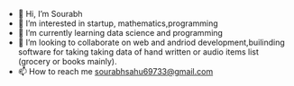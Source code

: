 - 👋 Hi, I’m Sourabh
- 👀 I’m interested in startup, mathematics,programming  
- 🌱 I’m currently learning data science and programming
- 💞️ I’m looking to collaborate on web and andriod development,builinding software for taking taking data of hand written or audio items list (grocery or books mainly).  
- 📫 How to reach me sourabhsahu69733@gmail.com

<!---
sourabh69733/sourabh69733 is a ✨ special ✨ repository because its `README.md` (this file) appears on your GitHub profile.
You can click the Preview link to take a look at your changes.
--->
